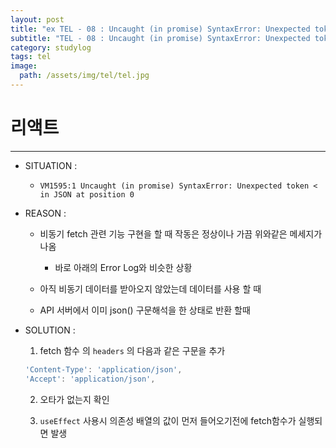 ```yaml
---
layout: post
title: "ex TEL - 08 : Uncaught (in promise) SyntaxError: Unexpected token < in JSON at position 0"
subtitle: "TEL - 08 : Uncaught (in promise) SyntaxError: Unexpected token < in JSON at position 0"
category: studylog
tags: tel
image:
  path: /assets/img/tel/tel.jpg
---
```


<!-- more -->

# 리액트

---

- SITUATION :

  - `VM1595:1 Uncaught (in promise) SyntaxError: Unexpected token < in JSON at position 0`

- REASON :

  - 비동기 fetch 관련 기능 구현을 할 때 작동은 정상이나 가끔 위와같은 메세지가 나옴

    - 바로 아래의 Error Log와 비슷한 상황

  - 아직 비동기 데이터를 받아오지 않았는데 데이터를 사용 할 때

  - API 서버에서 이미 json() 구문해석을 한 상태로 반환 할때

- SOLUTION :

  1. fetch 함수 의 `headers` 의 다음과 같은 구문을 추가

  ```js
  'Content-Type': 'application/json',
  'Accept': 'application/json',
  ```

  2. 오타가 없는지 확인

  3. `useEffect` 사용시 의존성 배열의 값이 먼저 들어오기전에 fetch함수가 실행되면 발생
